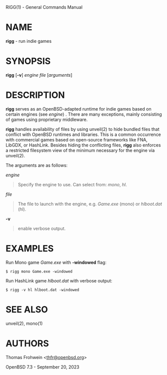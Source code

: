 RIGG(1) - General Commands Manual

# NAME

**rigg** - run indie games

# SYNOPSIS

**rigg**
\[**-v**]
*engine*
*file*
\[*arguments*]

# DESCRIPTION

**rigg**
serves as an OpenBSD-adapted runtime for indie games based on certain engines
(see
*engine*)
.
There are many exceptions, mainly consisting of games using proprietary middleware.

**rigg**
handles availability of files by using
unveil(2)
to hide bundled files that conflict with OpenBSD runtimes and libraries.
This is a common occurrence with commercial games based on open-source
frameworks like FNA, LibGDX, or HashLink.
Besides hiding the conflicting files,
**rigg**
also enforces a restricted filesystem view of the minimum necessary for
the engine via
unveil(2).

The arguments are as follows:

*engine*

> Specify the engine to use. Can select from:
> *mono*,
> *hl*.

*file*

> The file to launch with the engine, e.g.
> *Game.exe*
> (mono)
> or
> *hlboot.dat*
> (hl).

**-v**

> enable verbose output.

# EXAMPLES

Run Mono game
*Game.exe*
with
**-windowed**
flag:

	$ rigg mono Game.exe -windowed

Run HashLink game
*hlboot.dat*
with verbose output:

	$ rigg -v hl hlboot.dat -windowed

# SEE ALSO

unveil(2),
mono(1)

# AUTHORS

Thomas Frohwein &lt;[thfr@openbsd.org](mailto:thfr@openbsd.org)&gt;

OpenBSD 7.3 - September 20, 2023
